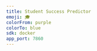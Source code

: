 ```yaml
---
title: Student Success Predictor
emoji: 🎓
colorFrom: purple
colorTo: blue
sdk: docker
app_port: 7860
---
```

